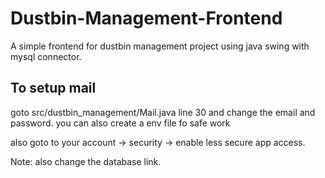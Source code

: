 # Dustbin-Management-Frontend
A simple frontend for dustbin management project using java swing with mysql connector.

## To setup mail
goto src/dustbin_management/Mail.java line 30 and change the email and password.
you can also create a env file fo safe work

also goto to your account -> security -> enable less secure app access.

Note: also change the database link.
